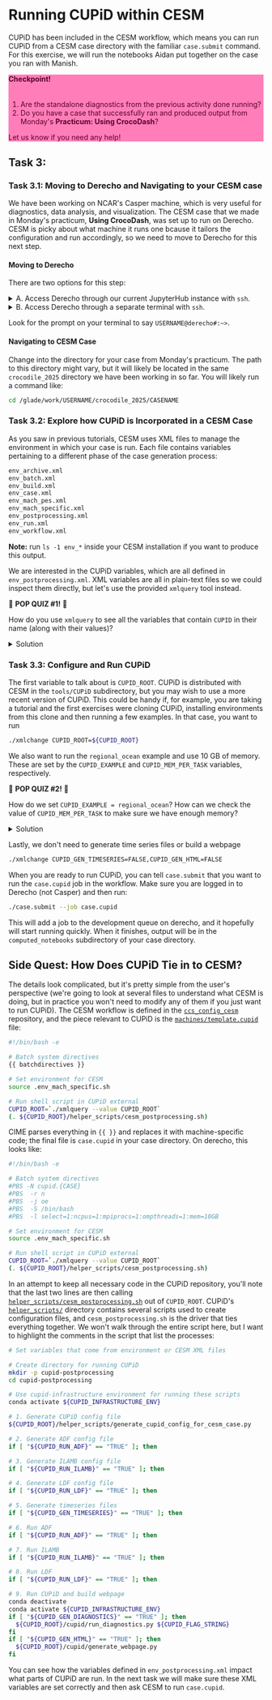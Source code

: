 # Running CUPiD within CESM

CUPiD has been included in the CESM workflow,
which means you can run CUPiD from a CESM case directory with the familiar `case.submit` command.
For this exercise, we will run the notebooks Aidan put together on the case you ran with Manish.

<div class="alert" role="alert" style="background-color:rgb(255,126,185); color: #5C0029; border-color:rgb(255,126,185);">
<h4 style="margin-top: 0; padding-top: 0; display: inline-flex; color: #5C0029;"> <strong> Checkpoint! </strong> </h4>
<ol>
<li> Are the standalone diagnostics from the previous activity done running? </li>
<li>Do you have a case that successfully ran and produced output from Monday's <strong>Practicum: Using CrocoDash</strong>? </li>
</ol>

Let us know if you need any help!
</div>

## Task 3:

### Task 3.1: Moving to Derecho and Navigating to your CESM case
We have been working on NCAR's Casper machine, which is very useful for diagnostics, data analysis, and visualization. The CESM case that we made in Monday's practicum, **Using CrocoDash**, was set up to run on Derecho. CESM is picky about what machine it runs one bcause it tailors the configuration and run accordingly, so we need to move to Derecho for this next step.

#### Moving to Derecho
There are two options for this step:
<div class="alert alert-info">
<details>
<summary>A. Access Derecho through our current JupyterHub instance with <code>ssh</code>.</summary><br>
Casper is on the same network as Derecho, so in a new terminal you can simply type:
<pre> ssh USERNAME@derecho </pre>

You will be prompted to enter your password and authenticate with DUO, and then you will be connected to a login node on Derecho.
</div>

<div class="alert alert-info">
<details>
<summary>B. Access Derecho through a separate terminal with <code>ssh</code>.</summary><br>
You can directly login to Derecho through any terminal using <code>ssh</code>. Run the command:
<pre> ssh USERNAME@derecho.hpc.ucar.edu </pre>

You will be prompted to enter your password and authenticate with DUO, and then you will be connected to a login node on Derecho.
</div>

Look for the prompt on your terminal to say `USERNAME@derecho#:~>`.

#### Navigating to CESM Case
Change into the directory for your case from Monday's practicum. The path to this directory might vary, but it will likely be located in the same `crocodile_2025` directory we have been working in so far. You will likely run a command like:
```bash
cd /glade/work/USERNAME/crocodile_2025/CASENAME
```

### Task 3.2: Explore how CUPiD is Incorporated in a CESM Case

As you saw in previous tutorials, CESM uses XML files to manage the environment in which your case is run.
Each file contains variables pertaining to a different phase of the case generation process:

```bash
env_archive.xml
env_batch.xml
env_build.xml
env_case.xml
env_mach_pes.xml
env_mach_specific.xml
env_postprocessing.xml
env_run.xml
env_workflow.xml
```
**Note:** run `ls -1 env_*` inside your CESM installation if you want to produce this output.

We are interested in the CUPiD variables,
which are all defined in `env_postprocessing.xml`.
XML variables are all in plain-text files so we could inspect them directly,
but let's use the provided `xmlquery` tool instead.

<div class="alert alert-warning">
🚨 <strong>POP QUIZ #1!</strong> 🚨

How do you use `xmlquery` to see all the variables that contain `CUPID` in their name (along with their values)?
<details>

<summary>Solution</summary><br>

```
$ ./xmlquery -p CUPID
Results in group cupid_analysis
	CUPID_BASELINE_CASE: b.e23_alpha17f.BLT1850.ne30_t232.092
	CUPID_BASELINE_ROOT: /glade/derecho/scratch/mlevy/archive/CAcurrent.002/..
	CUPID_BASE_NYEARS: 100
	CUPID_BASE_STARTDATE: 0001-01-01
	CUPID_EXAMPLE: key_metrics
	CUPID_NYEARS: 1
	CUPID_STARTDATE: 0001-01-01
	CUPID_TS_DIR: /glade/derecho/scratch/mlevy/archive/CAcurrent.002/..

Results in group cupid_config
	CUPID_GEN_DIAGNOSTICS: TRUE
	CUPID_GEN_HTML: TRUE
	CUPID_GEN_TIMESERIES: TRUE
	CUPID_ROOT: /glade/work/mlevy/codes/CESM/cesm3_0_alpha07c_CROCO/tools/CUPiD

Results in group cupid_environments
	CUPID_ANALYSIS_ENV: cupid-analysis
	CUPID_INFRASTRUCTURE_ENV: cupid-infrastructure

Results in group cupid_run_components
	CUPID_MEM_PER_TASK: 10
	CUPID_NTASKS: 1
	CUPID_RUN_ADF: FALSE
	CUPID_RUN_ALL: TRUE
	CUPID_RUN_ATM: FALSE
	CUPID_RUN_GLC: FALSE
	CUPID_RUN_ICE: FALSE
	CUPID_RUN_LND: FALSE
	CUPID_RUN_OCN: FALSE
	CUPID_RUN_ROF: FALSE
	CUPID_TASKS_PER_NODE: 128
```
</details>
</div>

### Task 3.3: Configure and Run CUPiD

The first variable to talk about is `CUPID_ROOT`.
CUPiD is distributed with CESM in the `tools/CUPiD` subdirectory,
but you may wish to use a more recent version of CUPiD.
This could be handy if, for example,
you are taking a tutorial and the first exercises were cloning CUPiD,
installing environments from this clone and then running a few examples.
In that case, you want to run

```bash
./xmlchange CUPID_ROOT=${CUPID_ROOT}
```

We also want to run the `regional_ocean` example and use 10 GB of memory.
These are set by the `CUPID_EXAMPLE` and `CUPID_MEM_PER_TASK` variables, respectively.

<div class="alert alert-warning">
🚨 <strong>POP QUIZ #2!</strong> 🚨

How do we set `CUPID_EXAMPLE = regional_ocean`?
How can we check the value of `CUPID_MEM_PER_TASK` to make sure we have enough memory?
<details>

<summary>Solution</summary><br>

```bash
./xmlchange CUPID_EXAMPLE=regional_ocean
./xmlquery CUPID_MEM_PER_TASK
```
</details>
</div>

Lastly, we don't need to generate time series files or build a webpage

```bash
./xmlchange CUPID_GEN_TIMESERIES=FALSE,CUPID_GEN_HTML=FALSE
```

When you are ready to run CUPiD, you can tell `case.submit` that you want to run the `case.cupid` job in the workflow.
Make sure you are logged in to Derecho (not Casper) and then run:

```bash
./case.submit --job case.cupid
```

This will add a job to the development queue on derecho,
and it hopefully will start running quickly.
When it finishes, output will be in the `computed_notebooks` subdirectory of your case directory.

## Side Quest: How Does CUPiD Tie in to CESM?

The details look complicated, but it's pretty simple from the user's perspective
(we're going to look at several files to understand what CESM is doing,
but in practice you won't need to modify any of them if you just want to run CUPiD).
The CESM workflow is defined in the [`ccs_config_cesm`](https://github.com/ESMCI/ccs_config_cesm) repository,
and the piece relevant to CUPiD is the [`machines/template.cupid`](https://github.com/ESMCI/ccs_config_cesm/blob/main/machines/template.cupid) file:

```bash
#!/bin/bash -e

# Batch system directives
{{ batchdirectives }}

# Set environment for CESM
source .env_mach_specific.sh

# Run shell script in CUPiD external
CUPID_ROOT=`./xmlquery --value CUPID_ROOT`
(. ${CUPID_ROOT}/helper_scripts/cesm_postprocessing.sh)
```

CIME parses everything in `{{ }}` and replaces it with machine-specific code;
the final file is `case.cupid` in your case directory.
On derecho, this looks like:

```bash
#!/bin/bash -e

# Batch system directives
#PBS -N cupid.{CASE}
#PBS  -r n
#PBS  -j oe
#PBS  -S /bin/bash
#PBS  -l select=1:ncpus=1:mpiprocs=1:ompthreads=1:mem=10GB

# Set environment for CESM
source .env_mach_specific.sh

# Run shell script in CUPiD external
CUPID_ROOT=`./xmlquery --value CUPID_ROOT`
(. ${CUPID_ROOT}/helper_scripts/cesm_postprocessing.sh)
```

In an attempt to keep all necessary code in the CUPiD repository,
you'll note that the last two lines are then calling [`helper_scripts/cesm_postprocessing.sh`](https://github.com/NCAR/CUPiD/blob/main/helper_scripts/cesm_postprocessing.sh) out of `CUPID_ROOT`.
CUPiD's [`helper_scripts/`](https://github.com/NCAR/CUPiD/blob/main/helper_scripts/) directory contains several scripts used to create configuration files,
and `cesm_postprocessing.sh` is the driver that ties everything together.
We won't walk through the entire script here,
but I want to highlight the comments in the script that list the processes:

```bash
# Set variables that come from environment or CESM XML files

# Create directory for running CUPiD
mkdir -p cupid-postprocessing
cd cupid-postprocessing

# Use cupid-infrastructure environment for running these scripts
conda activate ${CUPID_INFRASTRUCTURE_ENV}

# 1. Generate CUPiD config file
${CUPID_ROOT}/helper_scripts/generate_cupid_config_for_cesm_case.py

# 2. Generate ADF config file
if [ "${CUPID_RUN_ADF}" == "TRUE" ]; then

# 3. Generate ILAMB config file
if [ "${CUPID_RUN_ILAMB}" == "TRUE" ]; then

# 4. Generate LDF config file
if [ "${CUPID_RUN_LDF}" == "TRUE" ]; then

# 5. Generate timeseries files
if [ "${CUPID_GEN_TIMESERIES}" == "TRUE" ]; then

# 6. Run ADF
if [ "${CUPID_RUN_ADF}" == "TRUE" ]; then

# 7. Run ILAMB
if [ "${CUPID_RUN_ILAMB}" == "TRUE" ]; then

# 8. Run LDF
if [ "${CUPID_RUN_LDF}" == "TRUE" ]; then

# 9. Run CUPiD and build webpage
conda deactivate
conda activate ${CUPID_INFRASTRUCTURE_ENV}
if [ "${CUPID_GEN_DIAGNOSTICS}" == "TRUE" ]; then
  ${CUPID_ROOT}/cupid/run_diagnostics.py ${CUPID_FLAG_STRING}
fi
if [ "${CUPID_GEN_HTML}" == "TRUE" ]; then
  ${CUPID_ROOT}/cupid/generate_webpage.py
fi
```

You can see how the variables defined in `env_postprocessing.xml` impact what parts of CUPiD are run.
In the next task we will make sure these XML variables are set correctly and then ask CESM to run `case.cupid`.